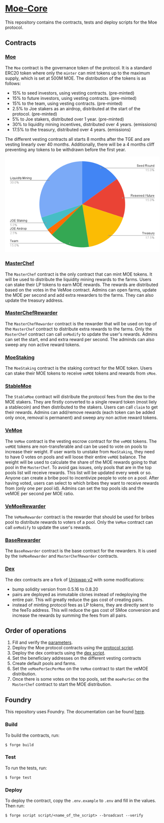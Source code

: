 # [Moe-Core](https://github.com/traderjoe-xyz/moe-core)

This repository contains the contracts, tests and deploy scripts for the Moe protocol.

## Contracts

### [Moe](./src/Moe.sol)

The `Moe` contract is the governance token of the protocol. It is a standard ERC20 token where only the `minter` can mint tokens up to the maximum supply, which is set at 500M MOE.
The distribution of the tokens is as follows:

- 15% to seed investors, using vesting contracts. (pre-minted)
- 15% to future investors, using vesting contracts. (pre-minted)
- 15% to the team, using vesting contracts. (pre-minted)
- 2.5% to Joe stakers as an airdrop, distributed at the start of the protocol. (pre-minted)
- 5% to Joe stakers, distributed over 1 year. (pre-minted)
- 30% to liquidity mining incentives, distributed over 4 years. (emissions)
- 17.5% to the treasury, distributed over 4 years. (emissions)

The different vesting contracts all starts 8 months after the TGE and are vesting linearly over 40 months.
Additionally, there will be a 4 months cliff preventing any tokens to be withdrawn before the first year.

![Tokenomics](./assets/tokenomics.png)

### [MasterChef](./src/MasterChef.sol)

The `MasterChef` contract is the only contract that can mint MOE tokens. It will be used to distribute the liquidity mining rewards to the farms.
Users can stake their LP tokens to earn MOE rewards. The rewards are distributed based on the votes in the VeMoe contract.
Admins can open farms, update the MOE per second and add extra rewarders to the farms. They can also update the treasury address.

### [MasterChefRewarder](./src/rewarders/MasterChefRewarder.sol)

The `MasterChefRewarder` contract is the rewarder that will be used on top of the `MasterChef` contract to distribute extra rewards to the farms.
Only the `MasterChef` contract can call `onModify` to update the user's rewards.
Admins can set the start, end and extra reward per second. The adminds can also sweep any non active reward tokens.

### [MoeStaking](./src/MoeStaking.sol)

The `MoeStaking` contract is the staking contract for the MOE token. Users can stake their MOE tokens to receive `veMOE` tokens and rewards from `sMoe`.

### [StableMoe](./src/StableMoe.sol)

The `StableMoe` contract will distribute the protocol fees from the dex to the MOE stakers. They are firstly converted to a single reward token (most liely a stablecoin) and then distributed to the stakers. Users can call `claim` to get their rewards.
Admins can add/remove rewards (each token can be added only once, removal is permanent) and sweep any non active reward tokens.

### [VeMoe](./src/VeMoe.sol)

The `VeMoe` contract is the vesting escrow contract for the `veMOE` tokens. The `veMOE` tokens are non-transferable and can be used to vote on pools to increase their weight. If user wants to unstake from `MoeStaking`, they need to have 0 votes on pools and will loose their entire `veMOE` balance.
The weight will be used to calculate the share of the MOE rewards going to that pool in the `MasterChef`. To avoid gas issues, only pools that are in the top pools list will receive rewards. This list will be updated every week or so.
Anyone can create a bribe pool to incentivize people to vote on a pool. After having voted, users can select to which bribes they want to receive rewards from (only one per pool id).
Admins can set the top pools ids and the veMOE per second per MOE ratio.

### [VeMoeRewarder](./src/rewarders/VeMoeRewarder.sol)

The `VeMoeRewarder` contract is the rewarder that should be used for bribes pool to distribute rewards to voters of a pool. Only the `VeMoe` contract can call `onModify` to update the user's rewards.

### [BaseRewarder](./src/rewarders/BaseRewarder.sol")

The `BaseRewarder` contract is the base contract for the rewarders. It is used by the `VeMoeRewarder` and `MasterChefRewarder` contracts.

### [Dex](./src/dex)

The dex contracts are a fork of [Uniswap v2](https://github.com/Uniswap/v2-core) with some modifications:

- bump solidity version from 0.5.16 to 0.8.20
- pairs are deployed as immutable clones instead of redeploying the entire pair. This will greatly reduce the gas cost of creating pairs.
- instead of minting protocol fees as LP tokens, they are directly sent to the feeTo address. This will reduce the gas cost of SMoe conversion and increase the rewards by summing the fees from all pairs.

## Order of operations

1. Fill and verify the [parameters](./script/parameters.json).
2. Deploy the Moe protocol contracts using the [protocol script](./script/0_DeployProtocol.s.sol).
3. Deploy the dex contracts using the [dex script](./script/1_DeployDex.sol).
4. Set the beneficiary addresses on the different vesting contracts
5. Create default pools and farms.
6. Set the `veMoePerSecPerMoe` on the `VeMoe` contract to start the veMOE distribution.
7. Once there is some votes on the top pools, set the `moePerSec` on the `MasterChef` contract to start the MOE distribution.

## Foundry

This repository uses Foundry. The documentation can be found [here](https://book.getfoundry.sh/).

### Build

To build the contracts, run:

```shell
$ forge build
```

### Test

To run the tests, run:

```shell
$ forge test
```

### Deploy

To deploy the contract, copy the `.env.example` to `.env` and fill in the values. Then run:

```shell
$ forge script script/<name_of_the_script> --broadcast --verify
```
